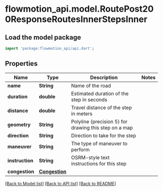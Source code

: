 # flowmotion_api.model.RoutePost200ResponseRoutesInnerStepsInner

## Load the model package
```dart
import 'package:flowmotion_api/api.dart';
```

## Properties
Name | Type | Description | Notes
------------ | ------------- | ------------- | -------------
**name** | **String** | Name of the road | 
**duration** | **double** | Estimated duration of the step in seconds | 
**distance** | **double** | Travel distance of the step in meters | 
**geometry** | **String** | Polyline (precision 5) for drawing this step on a map | 
**direction** | **String** | Direction to take for the step | 
**maneuver** | **String** | The type of maneuver to perform | 
**instruction** | **String** | OSRM-style text instructions for this step | 
**congestion** | [**Congestion**](Congestion.md) |  | 

[[Back to Model list]](../README.md#documentation-for-models) [[Back to API list]](../README.md#documentation-for-api-endpoints) [[Back to README]](../README.md)


